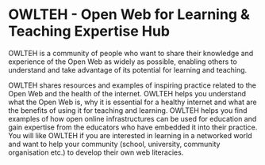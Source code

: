 # OWLTEH - Open Web for Learning & Teaching Expertise Hub

OWLTEH is a community of people who want to share their knowledge and experience of the Open Web as widely as possible, enabling others to understand and take advantage of its potential for learning and teaching.

OWLTEH shares resources and examples of inspiring practice related to the Open Web and the health of the internet. OWLTEH helps you understand what the Open Web is, why it is essential for a healthy internet and what are the benefits of using it for teaching and learning. OWLTEH helps you find examples of how open online infrastructures can be used for education and gain expertise from the educators who have embedded it into their practice. You will like OWLTEH if you are interested in learning in a networked world and want to help your community (school, university, community organisation etc.) to develop their own web literacies.
